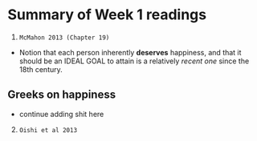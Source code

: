 # Summary of Week 1 readings

1. `McMahon 2013 (Chapter 19)`

* Notion that each person inherently **deserves** happiness, and that it should be an IDEAL GOAL to attain is a relatively *recent one* since the 18th century.

## Greeks on happiness

* continue adding shit here

2. `Oishi et al 2013`
